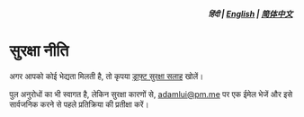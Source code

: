 <div align="right">
<h5>हिंदी | <a href="../SECURITY.md">English</a> | <a href="../zh-cn/SECURITY.md">简体中文</a></h5>
</div>

# सुरक्षा नीति

अगर आपको कोई भेद्यता मिलती है, तो कृपया [ड्राफ़्ट सुरक्षा सलाह](https://github.com/adamlui/chatgpt-infinity/security/advisories/new) खोलें।

पुल अनुरोधों का भी स्वागत है, लेकिन सुरक्षा कारणों से, adamlui@pm.me पर एक ईमेल भेजें और इसे सार्वजनिक करने से पहले प्रतिक्रिया की प्रतीक्षा करें।
